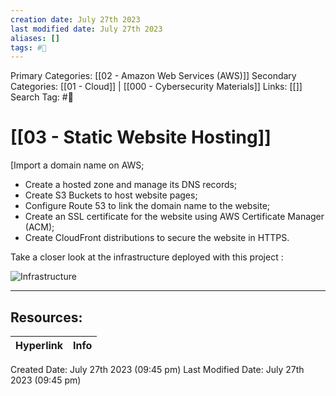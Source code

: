 ```yaml
---
creation date: July 27th 2023
last modified date: July 27th 2023
aliases: []
tags: #📖
---
```


Primary Categories: [[02 - Amazon Web Services (AWS)]] 
Secondary Categories: [[01 - Cloud]] | [[000 - Cybersecurity Materials]] 
Links: [[]] 
Search Tag: #📖  

# [[03 - Static Website Hosting]]  

[Import a domain name on AWS;
- Create a hosted zone and manage its DNS records;
- Create S3 Buckets to host website pages;
- Configure Route 53 to link the domain name to the website;
- Create an SSL certificate for the website using AWS Certificate Manager (ACM);
- Create CloudFront distributions to secure the website in HTTPS.

Take a closer look at the infrastructure deployed with this project :

![Infrastructure](https://cloudisfree.com/projects/project-1/part-1/images/infrastructure.png)





___

## Resources:

| Hyperlink | Info |
| --------- | ---- |


Created Date: July 27th 2023 (09:45 pm) 
Last Modified Date: July 27th 2023 (09:45 pm)
